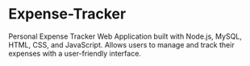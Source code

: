 # Expense-Tracker
Personal Expense Tracker Web Application built with Node.js, MySQL, HTML, CSS, and JavaScript. Allows users to manage and track their expenses with a user-friendly interface.
